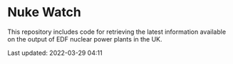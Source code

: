 # Nuke Watch

This repository includes code for retrieving the latest information available on the output of EDF nuclear power plants in the UK.

Last updated: 2022-03-29 04:11